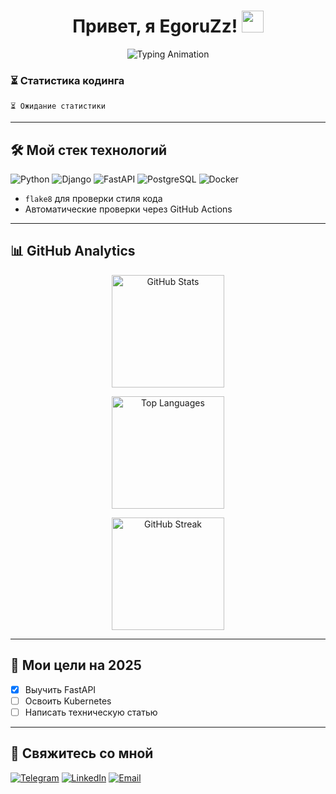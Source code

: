 <h1 align="center"> 
  Привет, я EgoruZz!
  <img src="https://media.giphy.com/media/hvRJCLFzcasrR4ia7z/giphy.gif" width="35px"/>
</h1>

<p align="center">
  <img src="https://readme-typing-svg.demolab.com?font=Fira+Code&size=30&duration=4000&color=62E200&center=true&vCenter=true&width=700&lines=Frontend+Developer+%E2%80%A2+Tech+Writer&pause=0" alt="Typing Animation" />
</p>

### ⏳ Статистика кодинга
```text
⏳ Ожидание статистики
```

---

## 🛠 Мой стек технологий

![Python](https://img.shields.io/badge/-Python-3776AB?logo=python&logoColor=white)
![Django](https://img.shields.io/badge/-Django-092E20?logo=django&logoColor=white)
![FastAPI](https://img.shields.io/badge/-FastAPI-009688?logo=fastapi&logoColor=white)
![PostgreSQL](https://img.shields.io/badge/-PostgreSQL-4169E1?logo=postgresql&logoColor=white)
![Docker](https://img.shields.io/badge/-Docker-2496ED?logo=docker&logoColor=white)

- `flake8` для проверки стиля кода
- Автоматические проверки через GitHub Actions

---

## 📊 GitHub Analytics

<div align="center">
  <!-- Основная статистика с кешированием на 6 часов -->
  <img 
    src="https://github-readme-stats.vercel.app/api?username=EgoruZz&show_icons=true&theme=highcontrast&include_all_commits=true&count_private=true&cache_seconds=21600&random=$(date +%s)" 
    alt="GitHub Stats" 
    height="180em"
    onerror="this.onerror=null;this.src='https://github-profile-summary-cards.vercel.app/api/cards/stats?username=EgoruZz&theme=github_dark&random=$(date +%s)'"
  />

  <!-- Топ языков с исключением шаблонных репозиториев -->
  <img
    src="https://github-readme-stats.vercel.app/api/top-langs/?username=EgoruZz&layout=compact&theme=highcontrast&hide=html,css,scss,jupyter%20notebook&exclude_repo=README-STATS,starter-templates&cache_seconds=21600&random=$(date +%s)"
    height="180em"
    alt="Top Languages"
    onerror="this.onerror=null;this.src='https://github-profile-summary-cards.vercel.app/api/cards/repos-per-language?username=EgoruZz&theme=github_dark&random=$(date +%s)'"
  />

  <!-- Streak stats с автоматическим обновлением -->
  <img
    src="https://streak-stats.demolab.com?user=EgoruZz&theme=highcontrast&type=png&background=0D1117&hide_border=true&mode=weekly&cache_seconds=21600&random=$(date +%s)"
    height="180em"
    alt="GitHub Streak"
    onerror="this.onerror=null;this.src='https://github-readme-activity-graph.vercel.app/graph?username=EgoruZz&theme=react-dark&hide_border=true&area=true&random=$(date +%s)'"
  />
</div>

---

## 🎯 Мои цели на 2025
- [x] Выучить FastAPI
- [ ] Освоить Kubernetes
- [ ] Написать техническую статью

---

## 🤝 Свяжитесь со мной
[![Telegram](https://img.shields.io/badge/Telegram-@ваш_ник-26A5E4?logo=telegram)](https://t.me/your_username)
[![LinkedIn](https://img.shields.io/badge/LinkedIn-Ваше_Имя-0A66C2?logo=linkedin)](https://linkedin.com/in/your_username)
[![Email](https://img.shields.io/badge/Email-ваш@email.com-EA4335?logo=gmail)](mailto:ваш@email.com)
